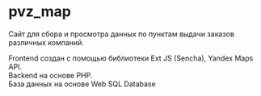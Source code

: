 # pvz_map
Сайт для сбора и просмотра данных по пунктам выдачи заказов различных компаний.

Frontend создан с помощью библиотеки Ext JS (Sencha), Yandex Maps API.
<br>
Backend на основе PHP.
<br>
База данных на основе Web SQL Database
